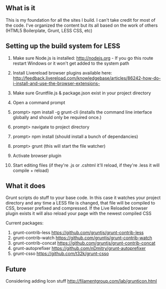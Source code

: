 What is it
-----------------------------------------

This is my foundation for all the sites I build. I can't take credit for most of the code. I've organized the content but its all based on the work of others (HTML5 Boilerplate, Grunt, LESS CSS, etc)


Setting up the build system for LESS
-----------------------------------------

1. Make sure Node.js is installed: http://nodejs.org - If you go this route restart Windows or it won't get added to the system path

2. Install Livereload browser plugins available here: http://feedback.livereload.com/knowledgebase/articles/86242-how-do-i-install-and-use-the-browser-extensions-

3. Make sure Gruntfile.js & package.json exist in your project directory
4. Open a command prompt
5. prompt> npm install -g grunt-cli 
    (installs the command line interface globally and should only be required once.)
6. prompt> navigate to project directory 
7. prompt> npm install  (should install a bunch of dependancies)
8. prompt> grunt (this will start the file watcher)
9. Activate browser plugin
10. Start editing files (if they're .js or .cshtml it'll reload, if they're .less it will compile + reload) 


What it does
-----------------------------------------

Grunt scripts do stuff to your base code. In this case it watches your project
directory and any time a LESS file is changed, that file will be compiled to CSS,
browser prefixed and compressed. If the Live Reloaded browser plugin exists it will
also reload your page with the newest compiled CSS

Current packages:
1. grunt-contrib-less    https://github.com/gruntjs/grunt-contrib-less
2. grunt-contrib-watch    https://github.com/gruntjs/grunt-contrib-watch
3. grunt-contrib-concat    https://github.com/gruntjs/grunt-contrib-concat
4. grunt-autoprefixer    https://github.com/nDmitry/grunt-autoprefixer
5. grunt-csso     https://github.com/t32k/grunt-csso


Future
-----------------------------------------
Considering adding Icon stuff
http://filamentgroup.com/lab/grunticon.html